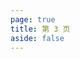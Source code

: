```yaml
---
page: true
title: 第 3 页
aside: false
---
```

<script setup>
import Page from "../.vitepress/theme/components/Page.vue";
import { useData } from "vitepress";
const { theme } = useData();
const posts = theme.value.posts.slice(40,60)
</script>
<Page :posts="posts" :pageCurrent="3" :pagesNum="8" />